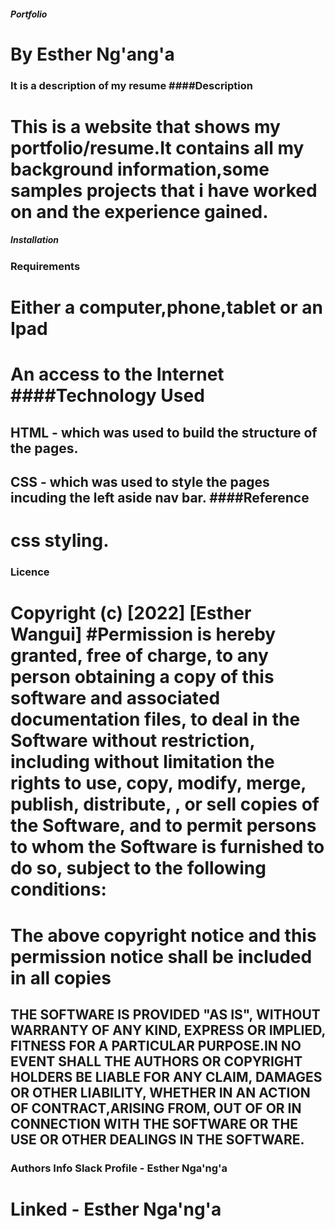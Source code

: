##### Portfolio
# By Esther Ng'ang'a 
### It is a description of my resume ####Description 
# This is a website that shows my portfolio/resume.It contains all my background information,some samples projects that i have worked on and the experience gained.
##### Installation 
### Requirements
# Either a computer,phone,tablet or an Ipad
# An access to the Internet ####Technology Used
## HTML - which was used to build the structure of the pages. 
## CSS - which was used to style the pages incuding the left aside nav bar. ####Reference 
# css styling. 
### Licence 
# Copyright (c) [2022] [Esther Wangui] #Permission is hereby granted, free of charge, to any person obtaining a copy of this software and associated documentation files, to deal in the Software without restriction, including without limitation the rights to use, copy, modify, merge, publish, distribute, , or sell copies of the Software, and to permit persons to whom the Software is furnished to do so, subject to the following conditions: 
# The above copyright notice and this permission notice shall be included in all copies 
## THE SOFTWARE IS PROVIDED "AS IS", WITHOUT WARRANTY OF ANY KIND, EXPRESS OR IMPLIED, FITNESS FOR A PARTICULAR PURPOSE.IN NO EVENT SHALL THE AUTHORS OR COPYRIGHT HOLDERS BE LIABLE FOR ANY CLAIM, DAMAGES OR OTHER LIABILITY, WHETHER IN AN ACTION OF CONTRACT,ARISING FROM, OUT OF OR IN CONNECTION WITH THE SOFTWARE OR THE USE OR OTHER DEALINGS IN THE SOFTWARE. 
### Authors Info Slack Profile - Esther Nga'ng'a

# Linked - Esther Nga'ng'a